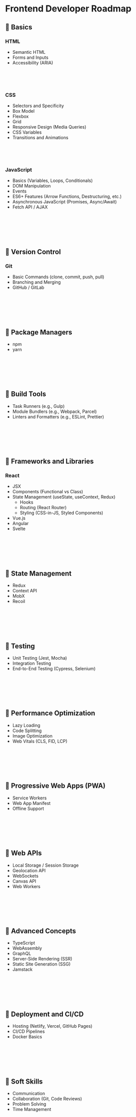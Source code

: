 # Frontend Developer Roadmap

## 🔵 Basics

### HTML

- Semantic HTML
- Forms and Inputs
- Accessibility (ARIA)

&nbsp;

&nbsp;

### CSS

- Selectors and Specificity
- Box Model
- Flexbox
- Grid
- Responsive Design (Media Queries)
- CSS Variables
- Transitions and Animations

&nbsp;

&nbsp;

### JavaScript

- Basics (Variables, Loops, Conditionals)
- DOM Manipulation
- Events
- ES6+ Features (Arrow Functions, Destructuring, etc.)
- Asynchronous JavaScript (Promises, Async/Await)
- Fetch API / AJAX

&nbsp;

&nbsp;

&nbsp;

## 🔵 Version Control

### Git

- Basic Commands (clone, commit, push, pull)
- Branching and Merging
- GitHub / GitLab

&nbsp;

&nbsp;

&nbsp;

## 🔵 Package Managers

- npm
- yarn

&nbsp;

&nbsp;

&nbsp;

## 🔵 Build Tools

- Task Runners (e.g., Gulp)
- Module Bundlers (e.g., Webpack, Parcel)
- Linters and Formatters (e.g., ESLint, Prettier)

&nbsp;

&nbsp;

&nbsp;

## 🔵 Frameworks and Libraries

### React

- JSX
- Components (Functional vs Class)
- State Management (useState, useContext, Redux)
  - Hooks
  - Routing (React Router)
  - Styling (CSS-in-JS, Styled Components)
- Vue.js
- Angular
- Svelte

&nbsp;

&nbsp;

&nbsp;

## 🔵 State Management

- Redux
- Context API
- MobX
- Recoil

&nbsp;

&nbsp;

&nbsp;

## 🔵 Testing

- Unit Testing (Jest, Mocha)
- Integration Testing
- End-to-End Testing (Cypress, Selenium)

&nbsp;

&nbsp;

&nbsp;

## 🔵 Performance Optimization

- Lazy Loading
- Code Splitting
- Image Optimization
- Web Vitals (CLS, FID, LCP)

&nbsp;

&nbsp;

&nbsp;

## 🔵 Progressive Web Apps (PWA)

- Service Workers
- Web App Manifest
- Offline Support

&nbsp;

&nbsp;

&nbsp;

## 🔵 Web APIs

- Local Storage / Session Storage
- Geolocation API
- WebSockets
- Canvas API
- Web Workers

&nbsp;

&nbsp;

&nbsp;

## 🔵 Advanced Concepts

- TypeScript
- WebAssembly
- GraphQL
- Server-Side Rendering (SSR)
- Static Site Generation (SSG)
- Jamstack

&nbsp;

&nbsp;

&nbsp;

## 🔵 Deployment and CI/CD

- Hosting (Netlify, Vercel, GitHub Pages)
- CI/CD Pipelines
- Docker Basics

&nbsp;

&nbsp;

&nbsp;

## 🔵 Soft Skills

- Communication
- Collaboration (Git, Code Reviews)
- Problem Solving
- Time Management
